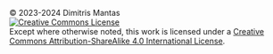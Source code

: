 © 2023-2024 Dimitris Mantas
<br>
<a rel="license" href="https://creativecommons.org/licenses/by/4.0/">
<img alt="Creative Commons License" style="border-width:0" src="https://i.creativecommons.org/l/by-sa/4.0/88x31.png" />
</a>
<br>
Except where otherwise noted, this work is licensed under
a <a rel="license" href="https://creativecommons.org/licenses/by-sa/4.0/">Creative Commons Attribution-ShareAlike 4.0
International License</a>.
